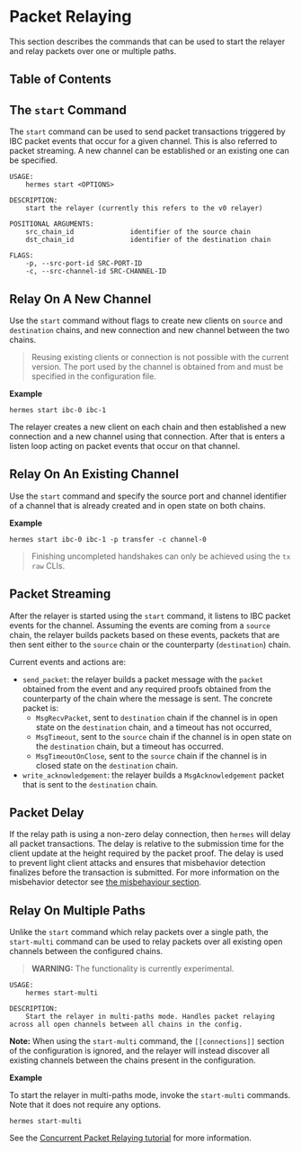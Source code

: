 # Packet Relaying

This section describes the commands that can be used to start the relayer and relay packets over one or multiple paths.

## Table of Contents

<!-- toc -->

## The `start` Command

The `start` command can be used to send packet transactions triggered by IBC packet events that occur for a given channel. This is also referred to packet streaming.
A new channel can be established or an existing one can be specified.

```shell
USAGE:
    hermes start <OPTIONS>

DESCRIPTION:
    start the relayer (currently this refers to the v0 relayer)

POSITIONAL ARGUMENTS:
    src_chain_id              identifier of the source chain
    dst_chain_id              identifier of the destination chain

FLAGS:
    -p, --src-port-id SRC-PORT-ID
    -c, --src-channel-id SRC-CHANNEL-ID
```

## Relay On A New Channel

Use the `start` command without flags to create new clients on `source` and `destination` chains, and new connection and new channel between the two chains.

> Reusing existing clients or connection is not possible with the current version. The port used by the channel is obtained from and must be specified in the configuration file.

__Example__

```shell
hermes start ibc-0 ibc-1
```

The relayer creates a new client on each chain and then established a new connection and a new channel using that connection. After that is enters a listen loop acting on packet events that occur on that channel.

## Relay On An Existing Channel

Use the `start` command and specify the source port and channel identifier of a channel that is already created and in open state on both chains.

__Example__

```shell
hermes start ibc-0 ibc-1 -p transfer -c channel-0
```

> Finishing uncompleted handshakes can only be achieved using the `tx raw` CLIs.

## Packet Streaming

After the relayer is started using the `start` command, it listens to IBC packet events for the channel. Assuming the events are coming from a `source` chain, the relayer builds packets based on these events, packets that are then sent either to the `source` chain or the counterparty (`destination`) chain.

Current events and actions are:

- `send_packet`: the relayer builds a packet message with the `packet` obtained from the event and any required proofs obtained from the counterparty of the chain where the message is sent. The concrete packet is:
  - `MsgRecvPacket`, sent to `destination` chain if the channel is in open state on the `destination` chain, and a timeout has not occurred,
  - `MsgTimeout`, sent to the `source` chain if the channel is in open state on the `destination` chain, but a timeout has occurred.
  - `MsgTimeoutOnClose`, sent to the `source` chain if the channel is in closed state on the `destination` chain.
- `write_acknowledgement`: the relayer builds a `MsgAcknowledgement` packet that is sent to the `destination` chain.

## Packet Delay

If the relay path is using a non-zero delay connection, then `hermes` will delay all packet transactions. The delay is
relative to the submission time for the client update at the height required by the packet proof.
The delay is used to prevent light client attacks and ensures that misbehavior detection finalizes before the transaction is submitted.
For more information on the misbehavior detector see [the misbehaviour section](./misbehaviour/index.md#monitoring-misbehaviour-and-evidence-submission).

## Relay On Multiple Paths

Unlike the `start` command which relay packets over a single path,
the `start-multi` command can be used to relay packets over all
existing open channels between the configured chains.

> __WARNING:__ The functionality is currently experimental.

```shell
USAGE:
    hermes start-multi

DESCRIPTION:
    Start the relayer in multi-paths mode. Handles packet relaying across all open channels between all chains in the config.
```

__Note:__ When using the `start-multi` command, the `[[connections]]` section of the configuration
is ignored, and the relayer will instead discover all existing channels between the chains
present in the configuration.

__Example__

To start the relayer in multi-paths mode, invoke the `start-multi` commands.
Note that it does not require any options.

```shell
hermes start-multi
```

See the [Concurrent Packet Relaying tutorial](../tutorials/local-chains/relay-paths/multiple-paths.md) for more information.
